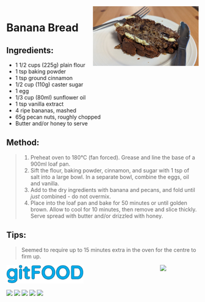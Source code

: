 <img src="bananabread/images/main.jpg" width="55%" align="right" />

# Banana Bread

## Ingredients:

- 1 1/2 cups (225g) plain flour
- 1 tsp baking powder
- 1 tsp ground cinnamon
- 1/2 cup (110g) caster sugar
- 1 egg
- 1/3 cup (80ml) sunflower oil
- 1 tsp vanilla extract
- 4 ripe bananas, mashed
- 65g pecan nuts, roughly chopped
- Butter and/or honey to serve

## Method:

> 1. Preheat oven to 180°C (fan forced). Grease and line the base of a 900ml loaf pan.
> 2. Sift the flour, baking powder, cinnamon, and sugar with 1 tsp of salt into a large bowl. In a separate bowl, combine the eggs, oil and vanilla.
> 3. Add to the dry ingredients with banana and pecans, and fold until _just_ combined - do not overmix.
> 4. Place into the loaf pan and bake for 50 minutes or until golden brown. Allow to cool for 10 minutes, then remove and slice thickly. Serve spread with butter and/or drizzled with honey.

## Tips:

> Seemed to require up to 15 minutes extra in the oven for the centre to firm up.

<img src="../images/logo_sm.png" width="40%" />

<img src="https://profile-counter.glitch.me/gitfood_bananabread/count.svg" width="20%" align="right" />

<img src="https://img.shields.io/badge/tag-baked-blue.svg" /> <img src="https://img.shields.io/badge/tag-dessert-blue.svg" /> <img src="https://img.shields.io/badge/tag-snack-blue.svg" /> <img src="https://img.shields.io/badge/tag-vegan-blue.svg" /> <img src="https://img.shields.io/badge/tag-vegetarian-blue.svg" /> 